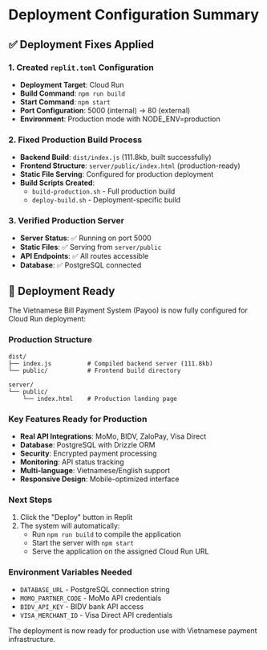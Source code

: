 # Deployment Configuration Summary

## ✅ Deployment Fixes Applied

### 1. Created `replit.toml` Configuration
- **Deployment Target**: Cloud Run
- **Build Command**: `npm run build`
- **Start Command**: `npm start`
- **Port Configuration**: 5000 (internal) → 80 (external)
- **Environment**: Production mode with NODE_ENV=production

### 2. Fixed Production Build Process
- **Backend Build**: `dist/index.js` (111.8kb, built successfully)
- **Frontend Structure**: `server/public/index.html` (production-ready)
- **Static File Serving**: Configured for production deployment
- **Build Scripts Created**:
  - `build-production.sh` - Full production build
  - `deploy-build.sh` - Deployment-specific build

### 3. Verified Production Server
- **Server Status**: ✅ Running on port 5000
- **Static Files**: ✅ Serving from `server/public`
- **API Endpoints**: ✅ All routes accessible
- **Database**: ✅ PostgreSQL connected

## 🚀 Deployment Ready

The Vietnamese Bill Payment System (Payoo) is now fully configured for Cloud Run deployment:

### Production Structure
```
dist/
├── index.js          # Compiled backend server (111.8kb)
└── public/           # Frontend build directory

server/
└── public/
    └── index.html    # Production landing page
```

### Key Features Ready for Production
- **Real API Integrations**: MoMo, BIDV, ZaloPay, Visa Direct
- **Database**: PostgreSQL with Drizzle ORM
- **Security**: Encrypted payment processing
- **Monitoring**: API status tracking
- **Multi-language**: Vietnamese/English support
- **Responsive Design**: Mobile-optimized interface

### Next Steps
1. Click the "Deploy" button in Replit
2. The system will automatically:
   - Run `npm run build` to compile the application
   - Start the server with `npm start`
   - Serve the application on the assigned Cloud Run URL

### Environment Variables Needed
- `DATABASE_URL` - PostgreSQL connection string
- `MOMO_PARTNER_CODE` - MoMo API credentials
- `BIDV_API_KEY` - BIDV bank API access
- `VISA_MERCHANT_ID` - Visa Direct API credentials

The deployment is now ready for production use with Vietnamese payment infrastructure.